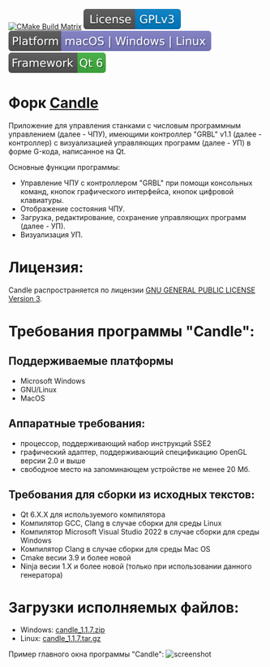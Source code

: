 [![CMake Build Matrix](https://github.com/GeorgKZ/Candle/actions/workflows/build_cmake.yml/badge.svg)](https://github.com/GeorgKZ/Candle/actions/workflows/build_cmake.yml)
[![License: GPL v3](doc/License_GPLv3.svg)](https://www.gnu.org/licenses/gpl-3.0)
[![Platforms: macOS, Windows, Linux](doc/Platform.svg)]()
[![Framework: QT v6.X.X](doc/Qt6.svg)](https://www.qt.io/product/qt6)

Форк [Candle](https://github.com/Denvi/Candle)
============
Приложение для управления станками с числовым программным управлением (далее - ЧПУ),
имеющими контроллер "GRBL" v1.1 (далее - контроллер) с визуализацией управляющих программ
(далее - УП) в форме G-кода, написанное на Qt.

Основные функции программы:
* Управление ЧПУ с контроллером "GRBL" при помощи консольных команд,
  кнопок графического интерфейса, кнопок цифровой клавиатуры.
* Отображение состояния ЧПУ.
* Загрузка, редактирование, сохранение управляющих программ (далее - УП).
* Визуализация УП.

Лицензия:
=========

Candle распространяется по лицензии [GNU GENERAL PUBLIC LICENSE Version 3](https://www.gnu.org/licenses/gpl-3.0).

Требования программы "Candle":
==============================

Поддерживаемые платформы
------------------------
* Microsoft Windows
* GNU/Linux
* MacOS

Аппаратные требования:
-------------------------------------------------------------------
* процессор, поддерживающий набор инструкций SSE2
* графический адаптер, поддерживающий спецификацию OpenGL версии 2.0 и выше
* свободное место на запоминающем устройстве не менее 20 Мб.

Требования для сборки из исходных текстов:
------------------------------------------
* Qt 6.X.X для используемого компилятора
* Компилятор GCC, Clang в случае сборки для среды Linux
* Компилятор Microsoft Visual Studio 2022 в случае сборки для среды Windows
* Компилятор Clang в случае сборки для среды Mac OS
* Cmake весии 3.9 и более новой
* Ninja весии 1.X и более новой (только при использовании данного генератора)

Загрузки исполняемых файлов:
============================
* Windows: [candle_1.1.7.zip](https://github.com/Denvi/Candle/releases/download/v1.1/Candle_1.1.7.zip)
* Linux: [candle_1.1.7.tar.gz](https://github.com/Denvi/Candle/releases/download/v1.1/Candle_1.1.7.tar.gz)

Пример главного окна программы "Candle":
![screenshot](/screenshots/screenshot_heightmap_original.png)

